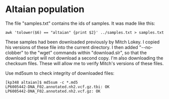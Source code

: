 # Altaian population

The file "samples.txt" contains the ids of samples.  It was made like
this:

    awk 'tolower($6) == "altaian" {print $2}' ../samples.txt > samples.txt

These samples had been downloaded previously by Mitch Lokey. I copied
his versions of these file into the current directory.  I then added
"--no-clobber" to the "wget" commands within "download.slr", so that
the download script will not download a second copy. I'm also
downloading the checksum files. These will allow me to verify Mitch's
versions of these files.

Use md5sum to check integrity of downloaded files:

    [kp348 altaian]$ md5sum -c *.md5
    LP6005442-DNA_F02.annotated.nh2.vcf.gz.tbi: OK
    LP6005442-DNA_F02.annotated.nh2.vcf.gz: OK